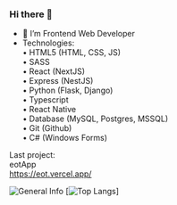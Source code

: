 ### Hi there 👋

<!--
 <img src="https://avatars.githubusercontent.com/u/60447812?v=4" style="aspect-ratio: 1; width:250px; border-radius: 2em "> */
-->

- 🔭 I’m Frontend Web Developer
- Technologies:  
• HTML5 (HTML, CSS, JS)  
• SASS  
• React (NextJS)  
• Express (NestJS)  
• Python (Flask, Django)  
• Typescript  
• React Native  
• Database (MySQL, Postgres, MSSQL)  
• Git (Github)  
• C# (Windows Forms)  

Last project:  
eotApp  
<https://eot.vercel.app/>


![General Info](https://github-readme-stats.vercel.app/api?username=AsyncSpaghettiDev&show_icons=true&theme=synthwave)
[![Top Langs](https://github-readme-stats.vercel.app/api/top-langs/?username=AsyncSpaghettiDev&layout=compact&theme=synthwave)]
